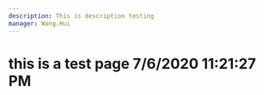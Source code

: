 ```yaml
---
description: This is description testing
manager: Wang.Hui
---
```

# this is a test page 7/6/2020 11:21:27 PM